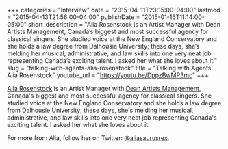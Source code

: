 +++
categories = "Interview"
date = "2015-04-11T23:15:00-04:00"
lastmod = "2015-04-13T21:56:00-04:00"
publishDate = "2015-01-16T11:14:00-05:00"
short_description = "Alia Rosenstock is an Artist Manager with Dean Artists Management, Canada’s biggest and most successful agency for classical singers. She studied voice at the New England Conservatory and she holds a law degree from Dalhousie University; these days, she’s melding her musical, administrative, and law skills into one very neat job representing Canada’s exciting talent. I asked her what she loves about it."
slug = "talking-with-agents-alia-rosenstock"
title = "Talking with Agents: Alia Rosenstock"
youtube_url = "https://youtu.be/DppzBwMP3mc"
+++

[Alia Rosenstock](https://www.linkedin.com/pub/alia-rosenstock/17/792/b40) is an Artist Manager with [Dean Artists Management](http://deanartists.com/), Canada's biggest and most successful agency for classical singers. She studied voice at the New England Conservatory and she holds a law degree from Dalhousie University; these days, she's melding her musical, administrative, and law skills into one very neat job representing Canada's exciting talent. I asked her what she loves about it.

For more from Alia, follow her on Twitter: [@aliasaurusrex](https://twitter.com/aliasaurusrex).

